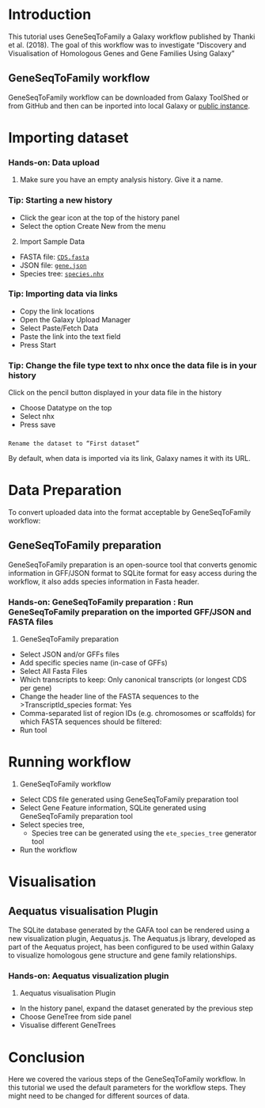 # Introduction

This tutorial uses GeneSeqToFamily a Galaxy workflow published by Thanki et al. (2018). The goal of this workflow was to investigate “Discovery and Visualisation of Homologous Genes and Gene Families Using Galaxy”

## GeneSeqToFamily workflow

GeneSeqToFamily workflow can be downloaded from Galaxy ToolShed or from GitHub and then can be inported into local Galaxy or [public instance](usegalaxy.eu).


# Importing dataset

### Hands-on: Data upload
1. Make sure you have an empty analysis history. Give it a name.
### Tip: Starting a new history
* Click the gear icon at the top of the history panel
* Select the option Create New from the menu


2. Import Sample Data
* FASTA file:  [`CDS.fasta`](https://doi.org/10.5281/zenodo.1256760)
* JSON file: [`gene.json`](https://doi.org/10.5281/zenodo.1256762)
* Species tree: [`species.nhx`](https://doi.org/10.5281/zenodo.1256753)
### Tip: Importing data via links
* Copy the link locations
* Open the Galaxy Upload Manager
* Select Paste/Fetch Data
* Paste the link into the text field
* Press Start
### Tip: Change the file type text to nhx once the data file is in your history
Click on the pencil button displayed in your data file in the history
* Choose Datatype on the top
* Select nhx
* Press save

### 
	Rename the dataset to “First dataset”

By default, when data is imported via its link, Galaxy names it with its URL.

# Data Preparation

To convert uploaded data into the format acceptable by GeneSeqToFamily workflow:

## GeneSeqToFamily preparation 
GeneSeqToFamily preparation is an open-source tool that converts genomic information in GFF/JSON format to SQLite format for easy access during the workflow, it also adds species information in Fasta header.

### Hands-on: GeneSeqToFamily preparation : Run GeneSeqToFamily preparation on the imported GFF/JSON and FASTA files
1. GeneSeqToFamily preparation 
* Select JSON and/or GFFs files
* Add specific species name (in-case of GFFs)
* Select All Fasta Files 
* Which transcripts to keep: Only canonical transcripts (or longest CDS per gene)
* Change the header line of the FASTA sequences to the >TranscriptId_species format: Yes
* Comma-separated list of region IDs (e.g. chromosomes or scaffolds) for which FASTA sequences should be filtered:
* Run tool



# Running workflow

1. GeneSeqToFamily workflow 
* Select CDS file generated using GeneSeqToFamily preparation tool
* Select Gene Feature information, SQLite generated using GeneSeqToFamily preparation tool
* Select species tree, 
  * Species tree can be generated using the `ete_species_tree` generator tool
* Run the workflow


# Visualisation

## Aequatus visualisation Plugin 

The SQLite database generated by the GAFA tool can be rendered using a new visualization plugin, Aequatus.js. The Aequatus.js library, developed as part of the Aequatus project, has been configured to be used within Galaxy to visualize homologous gene structure and gene family relationships. 

### Hands-on: Aequatus visualization plugin 
1. Aequatus visualisation Plugin 
* In the history panel, expand the dataset generated by the previous step
* Choose GeneTree from side panel
* Visualise different GeneTrees



# Conclusion


Here we covered the various steps of the GeneSeqToFamily workflow. In this tutorial we used the default parameters for the workflow steps. They might need to be changed for different sources of data.
